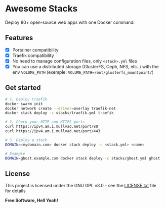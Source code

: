 # Awesome Stacks

Deploy 80+ open-source web apps with one Docker command.

## Features

- [x] Portainer compatibility
- [x] Traefik compatibility
- [x] No need to manage configuration files, only `<stack>.yml` files
- [x] You can use a distributed storage (GlusterFS, Ceph, NFS, etc..) with the env `VOLUME_PATH` (exemple: `VOLUME_PATH=/mnt/glusterfs_mountpoint/`)

## Get started

```bash
# 1. Deploy traefik
docker swarm init
docker network create --driver=overlay traefik-net
docker stack deploy -c stacks/traefik.yml traefik

# 2. Check your HTTP and HTTPS ports
curl https://ipv4.am.i.mullvad.net/port/80
curl https://ipv4.am.i.mullvad.net/port/443

# 3. Deploy a stack
DOMAIN=<mydomain.com> docker stack deploy -c <stack.yml> <name>

# Example
DOMAIN=ghost.example.com docker stack deploy -c stacks/ghost.yml ghost
```

## License

This project is licensed under the GNU GPL v3.0 - see the [LICENSE.txt](https://raw.githubusercontent.com/ethibox/awesome-stacks/master/LICENSE.txt) file for details

**Free Software, Hell Yeah!**
